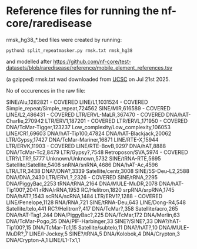 # Reference files for running the nf-core/raredisease

rmsk_hg38_*.bed files were created by running:
```
python3 split_repeatmasker.py rmsk.txt rmsk_hg38
```
and modelled after https://github.com/nf-core/test-datasets/blob/raredisease/reference/mobile_element_references.tsv

(a gzipped) rmsk.txt wad downloaded from [UCSC](https://hgdownload.cse.ucsc.edu/goldenpath/hg38/database/) on Jul 21st 2025.

No of occurences in the raw file:

SINE/Alu,1282821 - COVERED
LINE/L1,1031524 - COVERED
Simple_repeat/Simple_repeat,724562
SINE/MIR,616589 - COVERED
LINE/L2,486431 - COVERED
LTR/ERVL-MaLR,367470 - COVERED
DNA/hAT-Charlie,270942
LTR/ERV1,187201 - COVERED
LTR/ERVL,171950 - COVERED
DNA/TcMar-Tigger,123237
Low_complexity/Low_complexity,106053
LINE/CR1,69603
DNA/hAT-Tip100,47824
DNA/hAT-Blackjack,20062
LTR/Gypsy,17427
DNA/TcMar-Mariner,16871
LINE/RTE-X,15944
LTR/ERVK,11903 - COVERED
LINE/RTE-BovB,9297
DNA/hAT,8888
DNA/TcMar-Tc2,8479
LTR/Gypsy?,7548
Retroposon/SVA,5974 - COVERED
LTR?/LTR?,5777
Unknown/Unknown,5732
SINE/tRNA-RTE,5695
Satellite/Satellite,5408
snRNA/snRNA,4686
DNA/hAT-Ac,4596
LTR/LTR,3438
DNA?/DNA?,3339
Satellite/centr,3008
SINE/5S-Deu-L2,2588
DNA/DNA,2430
LTR/ERVL?,2326 - COVERED
SINE/tRNA,2295
DNA/PiggyBac,2253
tRNA/tRNA,2164
DNA/MULE-MuDR,2078
DNA/hAT-Tip100?,2041
rRNA/rRNA,1953
RC/Helitron,1820
srpRNA/srpRNA,1745
DNA/hAT?,1543
scRNA/scRNA,1484
LTR/ERV1?,1288 - COVERED
LINE/Penelope,1128
RNA/RNA,721
SINE/tRNA-Deu,643
LINE/Dong-R4,548
Satellite/telo,441
RC?/Helitron?,417
DNA/TcMar?,358
Satellite/acro,265
DNA/hAT-Tag1,244
DNA/PiggyBac?,225
DNA/TcMar,172
DNA/Merlin,63
DNA/TcMar-Pogo,35
DNA/PIF-Harbinger,33
SINE?/SINE?,33
DNA?/hAT-Tip100?,15
DNA/TcMar-Tc1,15
Satellite/subtelo,11
DNA?/hAT?,10
DNA/MULE-MuDR?,7
LINE/I-Jockey,5
SINE?/tRNA,5
DNA/Kolobok,4
DNA/Crypton,3
DNA/Crypton-A,1
LINE/L1-Tx1,1
